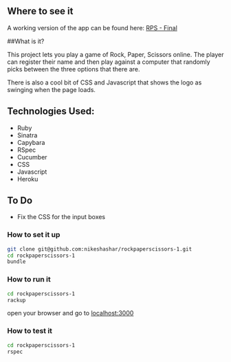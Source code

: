 ## Where to see it

A working version of the app can be found here: [RPS - Final](http://nikeshrpsproduction.herokuapp.com/)

##What is it?

This project lets you play a game of Rock, Paper, Scissors online. The player can register their name and then play against a computer that randomly picks between the three options that there are. 

There is also a cool bit of CSS and Javascript that shows the logo as swinging when the page loads.

## Technologies Used:

  + Ruby
  + Sinatra
  + Capybara
  + RSpec
  + Cucumber 
  + CSS
  + Javascript
  + Heroku
 
## To Do

 + Fix the CSS for the input boxes
  
### How to set it up  

```sh
git clone git@github.com:nikeshashar/rockpaperscissors-1.git
cd rockpaperscissors-1
bundle
```

### How to run it
```sh
cd rockpaperscissors-1
rackup
```

open your browser and go to [localhost:3000](http://localhost:3000)

### How to test it
```sh
cd rockpaperscissors-1
rspec
```

